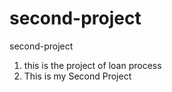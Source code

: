 # second-project

second-project

1. this is the project of loan process
2. This is my Second Project


